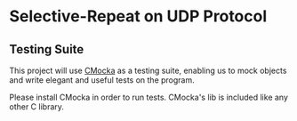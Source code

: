 # Selective-Repeat on UDP Protocol

## Testing Suite

This project will use [CMocka](https://cmocka.org) as a testing suite, enabling us to mock objects and write
elegant and useful tests on the program.

Please install CMocka in order to run tests. CMocka's lib is included like any other C library.